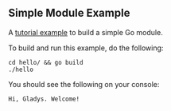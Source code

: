 ## Simple Module Example

A [tutorial example](https://golang.org/doc/tutorial/create-module) to build a simple Go module.

To build and run this example, do the following:
```
cd hello/ && go build
./hello
```

You should see the following on your console:
```
Hi, Gladys. Welcome!
```
